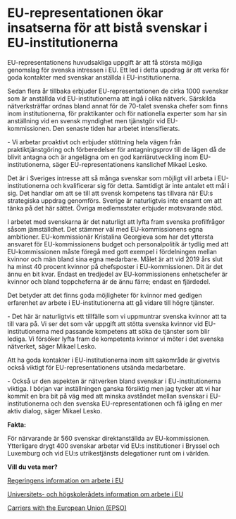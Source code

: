 # EU-representationen ökar insatserna för att bistå svenskar i EU-institutionerna

EU\-representationens huvudsakliga uppgift är att få största möjliga genomslag för svenska intressen i EU. Ett led i detta uppdrag är att verka för goda kontakter med svenskar anställda i EU\-institutionerna.




Sedan flera år tillbaka erbjuder EU\-representationen de cirka 1000 svenskar som är anställda vid EU\-institutionerna att ingå i olika nätverk. Särskilda nätverksträffar ordnas bland annat för de 70\-talet svenska chefer som finns inom institutionerna, för praktikanter och för nationella experter som har sin anställning vid en svensk myndighet men tjänstgör vid EU\-kommissionen. Den senaste tiden har arbetet intensifierats.

\- Vi arbetar proaktivt och erbjuder stöttning hela vägen från praktiktjänstgöring och förberedelser för antagningsprov till de lägen då de blivit antagna och är angelägna om en god karriärutveckling inom EU\-institutionerna, säger EU\-representationens kanslichef Mikael Lesko.

Det är i Sveriges intresse att så många svenskar som möjligt vill arbeta i EU\-institutionerna och kvalificerar sig för detta. Samtidigt är inte antalet ett mål i sig. Det handlar om att se till att svensk kompetens tas tillvara när EU:s strategiska uppdrag genomförs. Sverige är naturligtvis inte ensamt om att tänka på det här sättet. Övriga medlemsstater erbjuder motsvarande stöd.

I arbetet med svenskarna är det naturligt att lyfta fram svenska profilfrågor såsom jämställdhet. Det stämmer väl med EU\-kommissionens egna ambitioner. EU\-kommissionär Kristalina Georgieva som har det yttersta ansvaret för EU\-kommissionens budget och personalpolitik är tydlig med att EU\-kommissionen måste föregå med gott exempel i fördelningen mellan kvinnor och män bland sina egna medarbare. Målet är att vid 2019 års slut ha minst 40 procent kvinnor på chefsposter i EU\-kommissionen. Dit är det ännu en bit kvar. Endast en tredjedel av EU\-kommissionens enhetschefer är kvinnor och bland toppcheferna är de ännu färre; endast en fjärdedel.

Det betyder att det finns goda möjligheter för kvinnor med gedigen erfarenhet av arbete i EU\-institutionerna att gå vidare till högre tjänster.

\- Det här är naturligtvis ett tillfälle som vi uppmuntrar svenska kvinnor att ta till vara på. Vi ser det som vår uppgift att stötta svenska kvinnor vid EU\-institutionerna med passande kompetens att söka de tjänster som blir lediga. Vi försöker lyfta fram de kompetenta kvinnor vi möter i det svenska nätverket, säger Mikael Lesko.

Att ha goda kontakter i EU\-institutionerna inom sitt sakområde är givetvis också viktigt för EU\-representationens utsända medarbetare.

\- Också ur den aspekten är nätverken bland svenskar i EU\-institutionerna viktiga. I början var inställningen ganska försiktig men jag tycker att vi har kommit en bra bit på väg med att minska avståndet mellan svenskar i EU\-institutionerna och den svenska EU\-representationen och få igång en mer aktiv dialog, säger Mikael Lesko.

**Fakta:**

För närvarande är 560 svenskar direktanställda av EU\-kommissionen. Ytterligare drygt 400 svenskar arbetar vid EU:s institutioner i Bryssel och Luxemburg och vid EU:s utrikestjänsts delegationer runt om i världen.

**Vill du veta mer?**

[Regeringens information om arbete i EU](/arbete-i-eu/att-arbeta-i-eu/)

[Universitets\- och högskolerådets information om arbete i EU](https://www.uhr.se/internationella-mojligheter/)

[Carriers with the European Union (EPSO)](http://europa.eu/epso/index_sv.htm)
